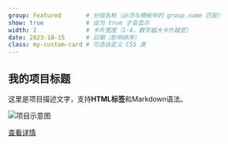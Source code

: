 ```yaml
---
group: Featured       # 分组名称（必须与模板中的 group.name 匹配）
show: true            # 设为 true 才会显示
width: 2              # 卡片宽度（1-4，数字越大卡片越宽）
date: 2023-10-15      # 日期（影响排序）
class: my-custom-card # 可选自定义 CSS 类
---
```


<!-- 这里写你的内容 -->
<h2 class="card-title">我的项目标题</h2>
<p>这里是项目描述文字，支持<strong>HTML标签</strong>和Markdown语法。</p>

<!-- 插入图片（推荐相对路径） -->
<img src="/assets/images/protrait.jpg" 
     alt="项目示意图" 
     class="img-fluid rounded">

<!-- 添加按钮 -->
<a href="/projects/my-project" class="btn btn-primary mt-2">
  查看详情
</a>